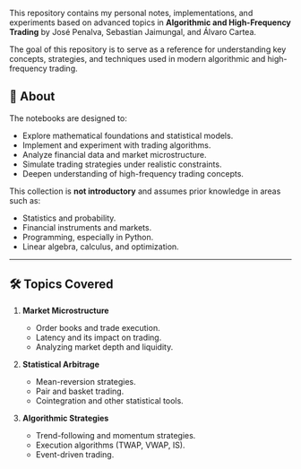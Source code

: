 This repository contains my personal notes, implementations, and experiments based on advanced topics in **Algorithmic and High-Frequency Trading** by José Penalva, Sebastian Jaimungal, and Álvaro Cartea.

The goal of this repository is to serve as a reference for understanding key concepts, strategies, and techniques used in modern algorithmic and high-frequency trading.

## 📖 About

The notebooks are designed to:

- Explore mathematical foundations and statistical models.
- Implement and experiment with trading algorithms.
- Analyze financial data and market microstructure.
- Simulate trading strategies under realistic constraints.
- Deepen understanding of high-frequency trading concepts.

This collection is **not introductory** and assumes prior knowledge in areas such as:

- Statistics and probability.
- Financial instruments and markets.
- Programming, especially in Python.
- Linear algebra, calculus, and optimization.

---

## 🛠️ Topics Covered

1. **Market Microstructure**
   - Order books and trade execution.
   - Latency and its impact on trading.
   - Analyzing market depth and liquidity.

2. **Statistical Arbitrage**
   - Mean-reversion strategies.
   - Pair and basket trading.
   - Cointegration and other statistical tools.

3. **Algorithmic Strategies**
   - Trend-following and momentum strategies.
   - Execution algorithms (TWAP, VWAP, IS).
   - Event-driven trading.
